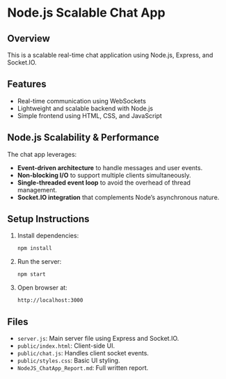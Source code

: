 # Node.js Scalable Chat App

## Overview

This is a scalable real-time chat application using Node.js, Express, and Socket.IO.

## Features

- Real-time communication using WebSockets
- Lightweight and scalable backend with Node.js
- Simple frontend using HTML, CSS, and JavaScript

## Node.js Scalability & Performance

The chat app leverages:
- **Event-driven architecture** to handle messages and user events.
- **Non-blocking I/O** to support multiple clients simultaneously.
- **Single-threaded event loop** to avoid the overhead of thread management.
- **Socket.IO integration** that complements Node’s asynchronous nature.

## Setup Instructions

1. Install dependencies:
   ```bash
   npm install
   ```

2. Run the server:
   ```bash
   npm start
   ```

3. Open browser at:
   ```
   http://localhost:3000
   ```

## Files

- `server.js`: Main server file using Express and Socket.IO.
- `public/index.html`: Client-side UI.
- `public/chat.js`: Handles client socket events.
- `public/styles.css`: Basic UI styling.
- `NodeJS_ChatApp_Report.md`: Full written report.
